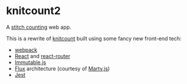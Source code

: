 # knitcount2
A [stitch counting](http://en.wikipedia.org/wiki/Row_counter_%28hand_knitting%29) web app.

This is a rewrite of [knitcount](https://github.com/alliejones/knitcount/) built using some fancy new front-end tech:
* [webpack](http://webpack.github.io/)
* [React](https://github.com/facebook/react) and [react-router](https://github.com/rackt/react-router)
* [Immutable.js](https://github.com/facebook/immutable-js/)
* [Flux](https://github.com/facebook/flux) architecture (courtesy of [Marty.js](https://github.com/jhollingworth/marty))
* [Jest](https://github.com/facebook/jest)
